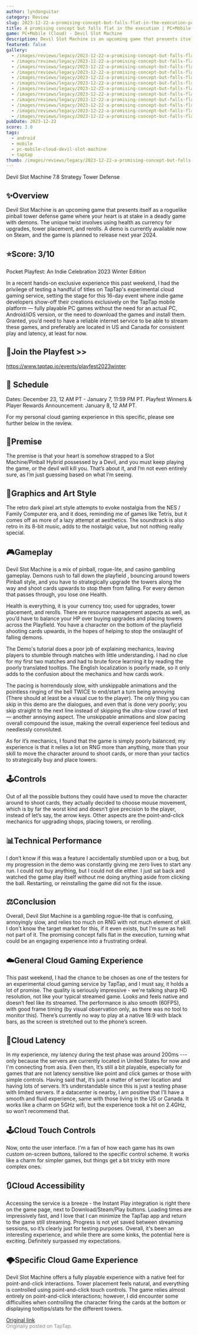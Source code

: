 ```yaml
---
author: lyndonguitar
category: Review
slug: 2023-12-22-a-promising-concept-but-falls-flat-in-the-execution-pcmobile-cloud-devil-slot-machine
title: A promising concept but falls flat in the execution | PC+Mobile (Cloud) - Devil Slot Machine
game: PC+Mobile (Cloud) - Devil Slot Machine
description: Devil Slot Machine is an upcoming game that presents itself as a roguelike pinball tower defense game where your heart is at stake in a deadly game with demons. The unique twist involves using health as currency for upgrades, tower placement, and rerolls. A demo is currently available now on Steam, and the game is planned to release next year 2024.
featured: false
gallery:
  - /images/reviews/legacy/2023-12-22-a-promising-concept-but-falls-flat-in-the-execution--pcmobile-cloud---devil-slot-machine-0.avif
  - /images/reviews/legacy/2023-12-22-a-promising-concept-but-falls-flat-in-the-execution--pcmobile-cloud---devil-slot-machine-1.avif
  - /images/reviews/legacy/2023-12-22-a-promising-concept-but-falls-flat-in-the-execution--pcmobile-cloud---devil-slot-machine-2.avif
  - /images/reviews/legacy/2023-12-22-a-promising-concept-but-falls-flat-in-the-execution--pcmobile-cloud---devil-slot-machine-3.avif
  - /images/reviews/legacy/2023-12-22-a-promising-concept-but-falls-flat-in-the-execution--pcmobile-cloud---devil-slot-machine-4.avif
  - /images/reviews/legacy/2023-12-22-a-promising-concept-but-falls-flat-in-the-execution--pcmobile-cloud---devil-slot-machine-5.avif
  - /images/reviews/legacy/2023-12-22-a-promising-concept-but-falls-flat-in-the-execution--pcmobile-cloud---devil-slot-machine-6.avif
  - /images/reviews/legacy/2023-12-22-a-promising-concept-but-falls-flat-in-the-execution--pcmobile-cloud---devil-slot-machine-7.avif
  - /images/reviews/legacy/2023-12-22-a-promising-concept-but-falls-flat-in-the-execution--pcmobile-cloud---devil-slot-machine-8.avif
  - /images/reviews/legacy/2023-12-22-a-promising-concept-but-falls-flat-in-the-execution--pcmobile-cloud---devil-slot-machine-9.avif
  - /images/reviews/legacy/2023-12-22-a-promising-concept-but-falls-flat-in-the-execution--pcmobile-cloud---devil-slot-machine-10.avif
  - /images/reviews/legacy/2023-12-22-a-promising-concept-but-falls-flat-in-the-execution--pcmobile-cloud---devil-slot-machine-11.avif
pubDate: 2023-12-22
score: 3.0
tags:
  - android
  - mobile
  - pc-mobile-cloud-devil-slot-machine
  - taptap
thumb: /images/reviews/legacy/2023-12-22-a-promising-concept-but-falls-flat-in-the-execution--pcmobile-cloud---devil-slot-machine-0.avif
---
```


Devil Slot Machine
7.8
Strategy
Tower Defense


## ✨Overview

Devil Slot Machine is an upcoming game that presents itself as a roguelike pinball tower defense game where your heart is at stake in a deadly game with demons. The unique twist involves using health as currency for upgrades, tower placement, and rerolls. A demo is currently available now on Steam, and the game is planned to release next year 2024.


## ⭐️Score: 3/10

Pocket Playfest: An Indie Celebration 2023 Winter Edition

In a recent hands-on exclusive experience this past weekend, I had the privilege of testing a handful of titles on TapTap's experimental cloud gaming service, setting the stage for this 16-day event where indie game developers show-off their creations exclusively on the TapTap mobile platform — fully playable PC games without the need for an actual PC, Android/iOS version, or the need to download the games and install them.  Granted, you’d need to have a reliable internet service to be able to stream these games, and preferably are located in US and Canada for consistent play and latency, at least for now.


## 🔗Join the Playfest >>

https://www.taptap.io/events/playfest2023winter


## 📅 Schedule
Dates: December 23, 12 AM PT - January 7, 11:59 PM PT.
Playfest Winners & Player Rewards Announcement: January 8, 12 AM PT.

For my personal cloud gaming experience in this specific, please see further below in the review.


## 📖Premise

The premise is that your heart is somehow strapped to a Slot Machine/Pinball Hybrid possessed by a Devil, and you must keep playing the game, or the devil will kill you. That’s about it, and I’m not even entirely sure, as I’m just guessing based on what I’m seeing.


## 🎨Graphics and Art Style

The retro dark pixel art style attempts to evoke nostalgia from the NES / Family Computer era, and it does, reminding me of games like Tetris, but it comes off as more of a lazy attempt at aesthetics. The soundtrack is also retro in its 8-bit music, adds to the nostalgic value, but not nothing really special.


## 🎮Gameplay

Devil Slot Machine is a mix of pinball, rogue-lite, and casino gambling gameplay. Demons rush to fall down the playfield , bouncing around towers Pinball style, and you have to strategically upgrade the towers along the way and shoot cards upwards to stop them from falling. For every demon that passes through, you lose one Health.

Health is everything, it is your currency too; used for upgrades, tower placement, and rerolls. There are resource management aspects as well, as you’d have to balance your HP over buying upgrades and placing towers across the Playfield. You have a character on the bottom of the playfield shooting cards upwards, in the hopes of helping to stop the onslaught of falling demons.

The Demo's tutorial does a poor job of explaining mechanics, leaving players to stumble through matches with little understanding. I had no clue for my first two matches and had to brute force learning it by reading the poorly translated tooltips. The English localization is poorly made, so it only adds to the confusion about the mechanics and how cards work.

The pacing is horrendously slow, with unskippable animations and the pointless ringing of the bell TWICE to end/start a turn being annoying (There should at least be a visual cue to the player). The only thing you can skip in this demo are the dialogues, and even that is done very poorly; you skip straight to the next line instead of skipping the ultra-slow crawl of text — another annoying aspect. The unskippable animations and slow pacing overall compound the issue, making the overall experience feel tedious and needlessly convoluted.

As for it’s mechanics, I found that the game is simply poorly balanced; my experience is that it relies a lot on RNG more than anything, more than your skill to move the character around to shoot cards, or more than your tactics to strategically buy and place towers.


## 🕹Controls

Out of all the possible buttons they could have used to move the character around to shoot cards, they actually decided to choose mouse movement, which is by far the worst kind and doesn’t give precision to the player, instead of let’s say, the arrow keys. Other aspects are the point-and-click mechanics for upgrading shops, placing towers, or rerolling.


## 📊Technical Performance

I don’t know if this was a feature I accidentally stumbled upon or a bug, but my progression in the demo was constantly giving me zero lives to start any run. I could not buy anything, but I could not die either. I just sat back and watched the game play itself without me doing anything aside from clicking the ball. Restarting, or reinstalling the game did not fix the issue.


## ⚖️Conclusion

Overall, Devil Slot Machine is a gambling rogue-lite that is confusing, annoyingly slow, and relies too much on RNG with not much element of skill. I don't know the target market for this, if it even exists, but I’m sure as hell not part of it. The promising concept falls flat in the execution, turning what could be an engaging experience into a frustrating ordeal.


## ☁️General Cloud Gaming Experience

This past weekend, I had the chance to be chosen as one of the testers for an experimental cloud gaming service by TapTap, and I must say, it holds a lot of promise. The quality is seriously impressive - we're talking sharp HD resolution, not like your typical streamed game. Looks and feels native and doesn’t feel like its streamed. The performance is also smooth (60FPS), with good frame timing (by visual observation only, as there was no tool to monitor this). There’s currently no way to play at a native 16:9 with black bars, as the screen is stretched out to the phone’s screen.


## 📶Cloud Latency

In my experience, my latency during the test phase was around 200ms --- only because the servers are currently located in United States for now and I'm connecting from asia. Even then, It’s still a bit playable, especially for games that are not latency sensitive like point and click games or those with simple controls. Having said that, it’s just a matter of server location and having lots of servers. It’s understandable since this is just a testing phase with limited servers. If a datacenter is nearby, I am positive that I’ll have a smooth and fluid experience, same with those living in the US or Canada. It works like a charm on 5GHz wifi, but the experience took a hit on 2.4GHz, so won’t recommend that.


## 🕹Cloud Touch Controls

Now, onto the user interface. I'm a fan of how each game has its own custom on-screen buttons, tailored to the specific control scheme. It works like a charm for simpler games, but things get a bit tricky with more complex ones.


## 🔃Cloud Accessibility

Accessing the service is a breeze - the Instant Play integration is right there on the game page, next to Download/Steam/Play buttons.  Loading times are impressively fast, and I love that I can minimize the TapTap app and return to the game still streaming. Progress is not yet saved between streaming sessions, so it’s clearly just for testing purposes. Overall, it's been an interesting experience, and while there are some kinks, the potential here is exciting. Definitely surpassed my expectations.


## 🌩Specific Cloud Game Experience

Devil Slot Machine offers a fully playable experience with a native feel for point-and-click interactions. Tower placement feels natural, and everything is controlled using point-and-click touch controls. The game relies almost entirely on point-and-click interactions; however, I did encounter some difficulties when controlling the character firing the cards at the bottom or displaying tooltips/stats for the different towers.

[Original link](https://www.taptap.io/post/6654276)<br><span style="font-size: 0.95em; color: #888;">Originally posted on TapTap.</span>